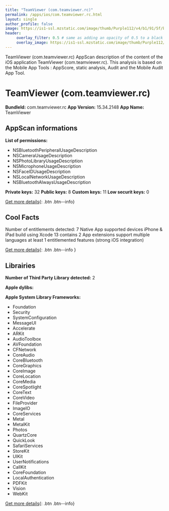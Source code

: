 ```yaml
---
title: "TeamViewer (com.teamviewer.rc)"
permalink: /apps/ios/com.teamviewer.rc.html
layout: single
author_profile: false
image: https://is1-ssl.mzstatic.com/image/thumb/Purple112/v4/b1/91/5f/b1915fe6-0cdd-9663-9d28-439803884065/AppIcon-0-1x_U007emarketing-0-6-0-0-85-220.png/512x512bb.jpg
header: 
     overlay_filter: 0.5 # same as adding an opacity of 0.5 to a black background
     overlay_image: https://is1-ssl.mzstatic.com/image/thumb/Purple112/v4/b1/91/5f/b1915fe6-0cdd-9663-9d28-439803884065/AppIcon-0-1x_U007emarketing-0-6-0-0-85-220.png/512x512bb.jpg
---
```

TeamViewer (com.teamviewer.rc) AppScan description of the content of the iOS application TeamViewer (com.teamviewer.rc). This analysis is based on the Mobile App Tools : AppScore, static analysis, Audit and the Mobile Audit App Tool.

# TeamViewer (com.teamviewer.rc)

**BundleId:** com.teamviewer.rc
**App Version:** 15.34.2148
**App Name:** TeamViewer


## AppScan informations 

**List of permissions:** 
- NSBluetoothPeripheralUsageDescription
- NSCameraUsageDescription
- NSPhotoLibraryUsageDescription
- NSMicrophoneUsageDescription
- NSFaceIDUsageDescription
- NSLocalNetworkUsageDescription
- NSBluetoothAlwaysUsageDescription
  
  
**Private keys:** 32
**Public keys:** 8
**Custom keys:** 11
**Low securit keys:** 0
  
[Get more details](/pricing.html){: .btn .btn--info}

## Cool Facts

Number of entitlements detected: 7
Native App
supported devices iPhone & iPad
build using Xcode 13
contains 2 App extensions
support multiple languages
at least 1 entitlemented features (strong iOS integration)
  
[Get more details](/pricing.html){: .btn .btn--info }

## Librairies 
**Number of Third Party Library detected:** 2


**Apple dylibs:**


**Apple System Library Frameworks:**
- Foundation
- Security
- SystemConfiguration
- MessageUI
- Accelerate
- ARKit
- AudioToolbox
- AVFoundation
- CFNetwork
- CoreAudio
- CoreBluetooth
- CoreGraphics
- CoreImage
- CoreLocation
- CoreMedia
- CoreSpotlight
- CoreText
- CoreVideo
- FileProvider
- ImageIO
- CoreServices
- Metal
- MetalKit
- Photos
- QuartzCore
- QuickLook
- SafariServices
- StoreKit
- UIKit
- UserNotifications
- CallKit
- CoreFoundation
- LocalAuthentication
- PDFKit
- Vision
- WebKit


  
[Get more details](/pricing.html){: .btn .btn--info}

